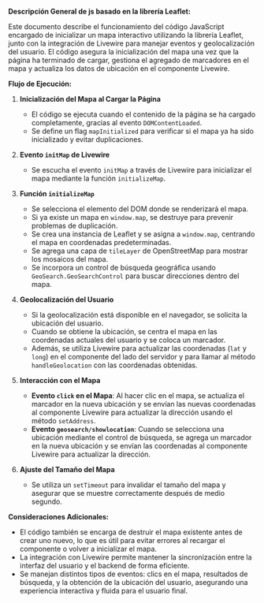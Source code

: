 **Descripción General de js basado en la librería Leaflet:**

Este documento describe el funcionamiento del código JavaScript encargado de inicializar un mapa interactivo utilizando la librería Leaflet, junto con la integración de Livewire para manejar eventos y geolocalización del usuario. El código asegura la inicialización del mapa una vez que la página ha terminado de cargar, gestiona el agregado de marcadores en el mapa y actualiza los datos de ubicación en el componente Livewire.

**Flujo de Ejecución:**

1. **Inicialización del Mapa al Cargar la Página**
   - El código se ejecuta cuando el contenido de la página se ha cargado completamente, gracias al evento `DOMContentLoaded`.
   - Se define un flag `mapInitialized` para verificar si el mapa ya ha sido inicializado y evitar duplicaciones.

2. **Evento `initMap` de Livewire**
   - Se escucha el evento `initMap` a través de Livewire para inicializar el mapa mediante la función `initializeMap`.

3. **Función `initializeMap`**
   - Se selecciona el elemento del DOM donde se renderizará el mapa.
   - Si ya existe un mapa en `window.map`, se destruye para prevenir problemas de duplicación.
   - Se crea una instancia de Leaflet y se asigna a `window.map`, centrando el mapa en coordenadas predeterminadas.
   - Se agrega una capa de `tileLayer` de OpenStreetMap para mostrar los mosaicos del mapa.
   - Se incorpora un control de búsqueda geográfica usando `GeoSearch.GeoSearchControl` para buscar direcciones dentro del mapa.

4. **Geolocalización del Usuario**
   - Si la geolocalización está disponible en el navegador, se solicita la ubicación del usuario.
   - Cuando se obtiene la ubicación, se centra el mapa en las coordenadas actuales del usuario y se coloca un marcador.
   - Además, se utiliza Livewire para actualizar las coordenadas (`lat` y `long`) en el componente del lado del servidor y para llamar al método `handleGeolocation` con las coordenadas obtenidas.

5. **Interacción con el Mapa**
   - **Evento `click` en el Mapa**: Al hacer clic en el mapa, se actualiza el marcador en la nueva ubicación y se envían las nuevas coordenadas al componente Livewire para actualizar la dirección usando el método `setAddress`.
   - **Evento `geosearch/showlocation`**: Cuando se selecciona una ubicación mediante el control de búsqueda, se agrega un marcador en la nueva ubicación y se envían las coordenadas al componente Livewire para actualizar la dirección.

6. **Ajuste del Tamaño del Mapa**
   - Se utiliza un `setTimeout` para invalidar el tamaño del mapa y asegurar que se muestre correctamente después de medio segundo.

**Consideraciones Adicionales:**

- El código también se encarga de destruir el mapa existente antes de crear uno nuevo, lo que es útil para evitar errores al recargar el componente o volver a inicializar el mapa.
- La integración con Livewire permite mantener la sincronización entre la interfaz del usuario y el backend de forma eficiente.
- Se manejan distintos tipos de eventos: clics en el mapa, resultados de búsqueda, y la obtención de la ubicación del usuario, asegurando una experiencia interactiva y fluida para el usuario final.
